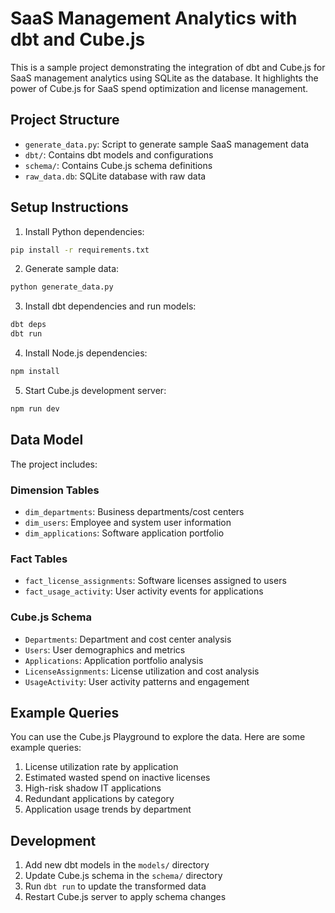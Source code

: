 # SaaS Management Analytics with dbt and Cube.js

This is a sample project demonstrating the integration of dbt and Cube.js for SaaS management analytics using SQLite as the database. It highlights the power of Cube.js for SaaS spend optimization and license management.

## Project Structure

- `generate_data.py`: Script to generate sample SaaS management data
- `dbt/`: Contains dbt models and configurations
- `schema/`: Contains Cube.js schema definitions
- `raw_data.db`: SQLite database with raw data

## Setup Instructions

1. Install Python dependencies:

```bash
pip install -r requirements.txt
```

2. Generate sample data:

```bash
python generate_data.py
```

3. Install dbt dependencies and run models:

```bash
dbt deps
dbt run
```

4. Install Node.js dependencies:

```bash
npm install
```

5. Start Cube.js development server:

```bash
npm run dev
```

## Data Model

The project includes:

### Dimension Tables

- `dim_departments`: Business departments/cost centers
- `dim_users`: Employee and system user information
- `dim_applications`: Software application portfolio

### Fact Tables

- `fact_license_assignments`: Software licenses assigned to users
- `fact_usage_activity`: User activity events for applications

### Cube.js Schema

- `Departments`: Department and cost center analysis
- `Users`: User demographics and metrics
- `Applications`: Application portfolio analysis
- `LicenseAssignments`: License utilization and cost analysis
- `UsageActivity`: User activity patterns and engagement

## Example Queries

You can use the Cube.js Playground to explore the data. Here are some example queries:

1. License utilization rate by application
2. Estimated wasted spend on inactive licenses
3. High-risk shadow IT applications
4. Redundant applications by category
5. Application usage trends by department

## Development

1. Add new dbt models in the `models/` directory
2. Update Cube.js schema in the `schema/` directory
3. Run `dbt run` to update the transformed data
4. Restart Cube.js server to apply schema changes
